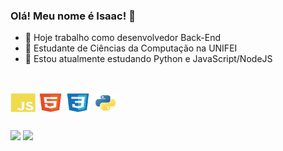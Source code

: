 ### Olá! Meu nome é Isaac! 👋


- 🔭 Hoje trabalho como desenvolvedor Back-End
- 🏫 Estudante de Ciências da Computação na UNIFEI
- 🌱 Estou atualmente estudando Python e JavaScript/NodeJS

##

<div style="display: inline_block"><br>
  <img align="center" alt="Isaac-Js" height="30" width="40" src="https://raw.githubusercontent.com/devicons/devicon/master/icons/javascript/javascript-plain.svg">
  <img align="center" alt="Isaac-HTML" height="30" width="40" src="https://raw.githubusercontent.com/devicons/devicon/master/icons/html5/html5-original.svg">
  <img align="center" alt="Isaac-CSS" height="30" width="40" src="https://raw.githubusercontent.com/devicons/devicon/master/icons/css3/css3-original.svg">
  <img align="center" alt="Isaac-Python" height="30" width="40" src="https://raw.githubusercontent.com/devicons/devicon/master/icons/python/python-original.svg">
</div>

  ##

<div> 
  <a href = "mailto:izaacddavid98@gmail.com"><img src="https://img.shields.io/badge/-Gmail-%23333?style=for-the-badge&logo=gmail&logoColor=white" target="_blank"></a>
  <a href="www.linkedin.com/in/isaac-davi-a324b32b0" target="_blank"><img src="https://img.shields.io/badge/-LinkedIn-%230077B5?style=for-the-badge&logo=linkedin&logoColor=white" target="_blank"></a> 
  
</div>
